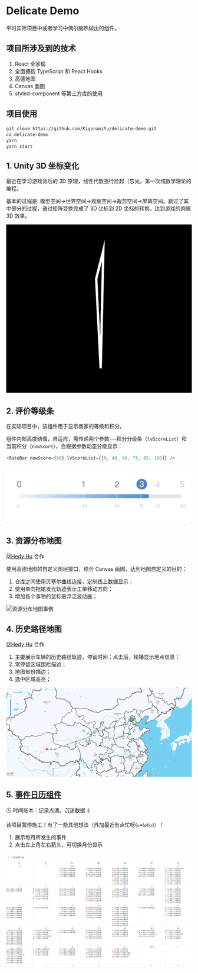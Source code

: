 # Delicate Demo

平时实际项目中或者学习中偶尔脑热做出的组件。

## 项目所涉及到的技术

1. React 全家桶
2. 全面拥抱 TypeScript 和 React Hooks
3. 高德地图
4. Canvas 画图
5. styled-component 等第三方库的使用

## 项目使用

```
git clone https://github.com/KiyonamiYu/delicate-demo.git
cd delicate-demo
yarn
yarn start
```

## 1. Unity 3D 坐标变化

最近在学习游戏背后的 3D 原理，线性代数强行捡起（忘光，第一次纯数学理论的编程。

基本的过程是: 模型空间->世界空间->观察空间->裁剪空间->屏幕空间。跳过了其中部分的过程，通过矩阵变换完成了 3D 坐标到 2D 坐标的转换，达到游戏的肉眼 3D 效果。

![u3d坐标变换](https://raw.githubusercontent.com/514723273/.md-Pictures/master/u3d坐标变换.gif)

## 2. 评价等级条

在实际项目中，该组件用于显示商家的等级和积分。

组件内部高度结偶，自适应，需传递两个参数---积分分级条（`lvScoreList`）和当前积分（`nowScore`），会根据参数动态分级显示：

```js
<RateBar nowScore={80} lvScoreList={[0, 40, 60, 75, 85, 100]} />
```

![rate-bar](https://raw.githubusercontent.com/514723273/.md-Pictures/master/rate-bar.gif)

## 3. 资源分布地图

[@Hedy Hu](https://github.com/Mihuuu) 合作

使用高德地图的自定义图层接口，结合 Canvas 画图，达到地图自定义的目的：

1. 仓库之间使用贝塞尔曲线连接，定制线上数据显示；
2. 使用单向拖尾发光轨迹表示工单移动方向；
3. 增加各个事物的鼠标悬浮泛波动画；

![资源分布地图事例](https://raw.githubusercontent.com/514723273/.md-Pictures/master/资源分布地图事例.gif)

## 4. 历史路径地图

[@Hedy Hu](https://github.com/Mihuuu) 合作

1. 主要展示车辆的历史路径轨迹，停留时间；点击后，轮播显示地点信息；
2. 常停留区域围栏描边；
3. 地图省份描边；
4. 选中区域高亮；

![历史路径地图.png](https://raw.githubusercontent.com/514723273/.md-Pictures/master/历史路径地图.png)

## 5. [事件日历组件](https://github.com/KiyonamiYu/daily-ledger-frontend)

🕓 时间账本：记录点滴，沉迷数据 :)

该项目暂停施工！有了一些其他想法（外加最近有点忙呀(๑•́ωก̀๑)）！

1. 展示每月所发生的事件
2. 点击左上角左右箭头，可切换月份显示

![daily-ledger-v000101](https://raw.githubusercontent.com/514723273/.md-Pictures/master/daily-ledger-v000101.png)
